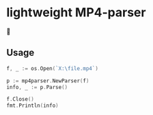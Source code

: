 
# lightweight MP4-parser

:construction:

## Usage
```go
f, _ := os.Open(`X:\file.mp4`)

p := mp4parser.NewParser(f)
info, _ := p.Parse()

f.Close()
fmt.Println(info)
```
